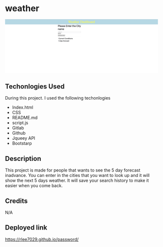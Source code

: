 # weather

![site](./assets/img/IMG1.JPEG)

## Techonlogies Used
During this project. I used the following techonlogies 
- Index.html 
- CSS 
- README.md 
- script.js
- Gitlab 
- Github
- Jqueey API
- Bootstarp

## Description
This project is made for people that wants to see the 5 day forecast inadvance. You can enter in the cities that you want to look up and it will show the next 5 days weather. It will save your search history to make it easier when you come back. 

## Credits
N/A

## Deployed link
https://rlee7029.github.io/password/